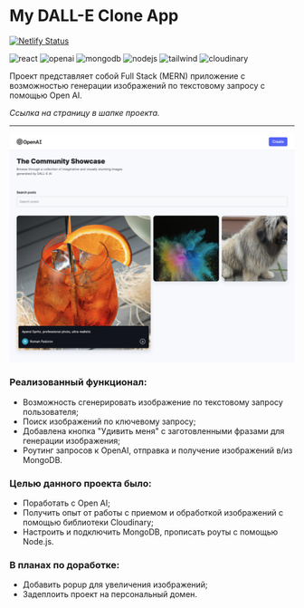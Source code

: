<h1>My DALL-E Clone App</h1>

[![Netlify Status](https://api.netlify.com/api/v1/badges/5ebb2240-d658-4788-81df-cc7e00e52efa/deploy-status)](https://app.netlify.com/sites/romansdalle/deploys)

![react](https://img.shields.io/badge/React-F5F5F5?style=for-the-badge&logo=React&logoColor=#61DAFB)
![openai](https://img.shields.io/badge/OpenAiAPI-F5F5F5?style=for-the-badge&logo=openaipi&logoColor=#61DAFB)
![mongodb](https://img.shields.io/badge/Mongodb-F5F5F5?style=for-the-badge&logo=mongodb&logoColor=#61DAFB)
![nodejs](https://img.shields.io/badge/nodejs-F5F5F5?style=for-the-badge&logo=node.js&logoColor=#61DAFB)
![tailwind](https://img.shields.io/badge/tailwind-F5F5F5?style=for-the-badge&logo=tailwindcss&logoColor=#61DAFB)
![cloudinary](https://img.shields.io/badge/cloudinary-F5F5F5?style=for-the-badge&logo=cloudinary&logoColor=#61DAFB)


Проект представляет собой Full Stack (MERN) приложение с возможностью генерации изображений по текстовому запросу с помощью Open AI.

*Ссылка на страницу в шапке проекта.*
___

<img src='./readme_screen.png'/>

### Реализованный функционал:
+ Возможность сгенерировать изображение по текстовому запросу пользователя;
+ Поиск изображений по ключевому запросу;
+ Добавлена кнопка "Удивить меня" с заготовленными фразами для генерации изображения;
+ Роутинг запросов к OpenAI, отправка и получение изображений в/из MongoDB.

### Целью данного проекта было: 
+ Поработать с Open AI;
+ Получить опыт от работы с приемом и обработкой изображений с помощью библиотеки Cloudinary;
+ Настроить и подключить MongoDB, прописать роуты с помощью Node.js.

### В планах по доработке:
+ Добавить popup для увеличения изображений;
+ Задеплоить проект на персональный домен.
